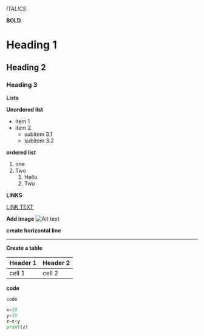 *ITALICS*

**BOLD**

# Heading 1
## Heading 2
### Heading 3

**Lists**

**Unordered list**

 - item 1
 - item 2
   - subitem 3.1
    - subitem 3.2
      
**ordered list**

1. one
2. Two
    1. Hello
    2. Two
       
**LINKS**

 [LINK TEXT](https://harriet.com)

 **Add image**
 ![Alt text ](image.png)

 **create horizontal line**

----


**Create a table**

| Header 1| Header 2|
|---------|---------|
| cell 1  | cell 2  |

**code**

`code`

```python
x=20
y=30
z=x+y
print(z)
```
